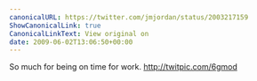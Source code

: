 ```yaml
---
canonicalURL: https://twitter.com/jmjordan/status/2003217159
ShowCanonicalLink: true
CanonicalLinkText: View original on
date: 2009-06-02T13:06:50+00:00
---
```

So much for being on time for work.  http://twitpic.com/6gmod